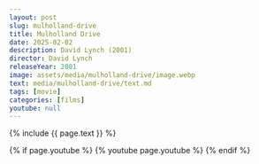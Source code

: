 ```yaml
---
layout: post
slug: mulholland-drive
title: Mulholland Drive
date: 2025-02-02
description: David Lynch (2001)
director: David Lynch
releaseYear: 2001
image: assets/media/mulholland-drive/image.webp
text: media/mulholland-drive/text.md
tags: [movie]
categories: [films]
youtube: null
---
```


{% include  {{ page.text }} %}

{% if page.youtube %}
  {% youtube page.youtube %}
{% endif %}

